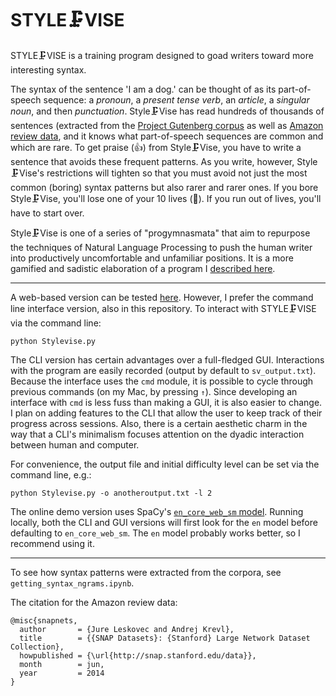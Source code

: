 # STYLE🗜VISE 

STYLE🗜VISE is a training program designed to goad writers toward more interesting syntax.  

The syntax of the sentence 'I am a dog.' can be thought of as its part-of-speech sequence: a *pronoun*, a *present tense verb*, an *article*, a *singular noun*, and then *punctuation*.  Style🗜Vise has read hundreds of thousands of sentences (extracted from the [Project Gutenberg corpus](https://www.gutenberg.org/) as well as [Amazon review data](https://snap.stanford.edu/data/web-Amazon.html), and it knows what part-of-speech sequences are common and which are rare. To get praise (👍) from Style🗜Vise, you have to write a sentence that avoids these frequent patterns. As you write, however, Style🗜Vise's restrictions will tighten so that you must avoid not just the most common (boring) syntax patterns but also rarer and rarer ones. If you bore Style🗜Vise, you'll lose one of your 10 lives (💖). If you run out of lives, you'll have to start over. 

Style🗜Vise is one of a series of "progymnasmata" that aim to repurpose the techniques of Natural Language Processing to push the human writer into productively uncomfortable and unfamiliar positions.  It is a more gamified and sadistic elaboration of a program I [described here](http://computationalcreativity.net/iccc2019/assets/iccc_proceedings_2019.pdf#page=15).

***

A web-based version can be tested [here](https://stylevise.herokuapp.com/). However, I prefer the command line interface version, also in this repository. To interact with STYLE🗜VISE via the command line:

    python Stylevise.py

The CLI version has certain advantages over a full-fledged GUI.  Interactions with the program are easily recorded (output by default to `sv_output.txt`).  Because the interface uses the `cmd` module, it is possible to cycle through previous commands (on my Mac, by pressing `↑`). Since developing an interface with `cmd` is less fuss than making a GUI, it is also easier to change. I plan on adding features to the CLI that allow the user to keep track of their progress across sessions. Also, there is a certain aesthetic charm in the way that a CLI's minimalism focuses attention on the dyadic interaction between human and computer. 

For convenience, the output file and initial difficulty level can be set via the command line, e.g.:

    python Stylevise.py -o anotheroutput.txt -l 2 


The online demo version uses SpaCy's [`en_core_web_sm` model](https://spacy.io/usage/models).  Running locally, both the CLI and GUI versions will first look for the `en` model before defaulting to `en_core_web_sm`.  The `en` model probably works better, so I recommend using it. 

***

To see how syntax patterns were extracted from the corpora, see `getting_syntax_ngrams.ipynb`.

The citation for the Amazon review data:


    @misc{snapnets,
      author       = {Jure Leskovec and Andrej Krevl},
      title        = {{SNAP Datasets}: {Stanford} Large Network Dataset Collection},
      howpublished = {\url{http://snap.stanford.edu/data}},
      month        = jun,
      year         = 2014
    }




